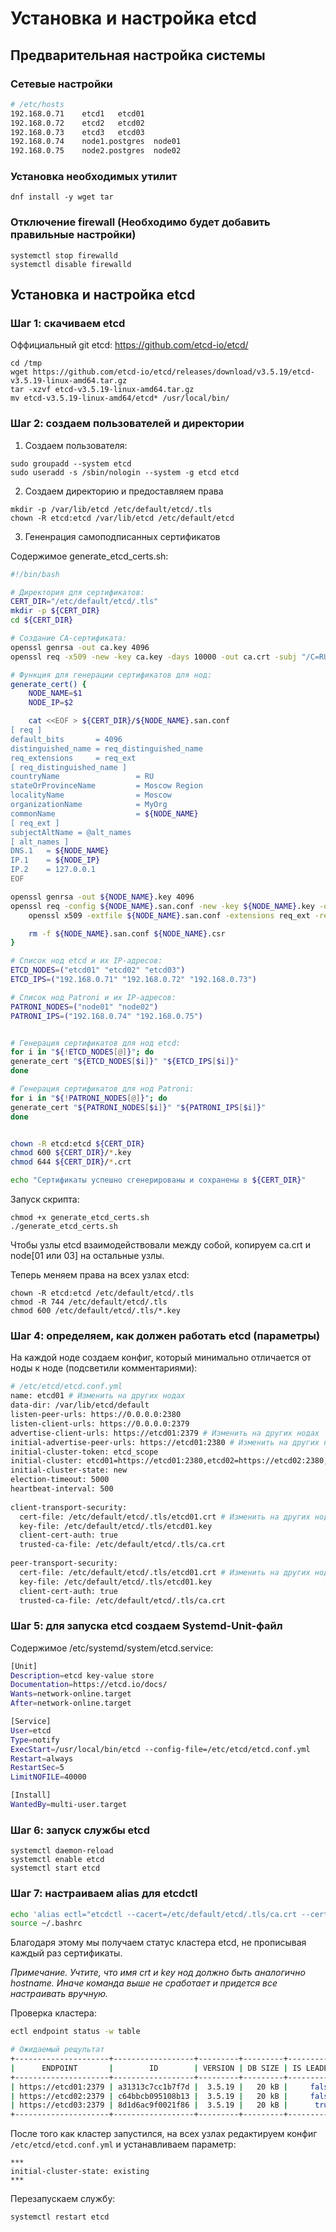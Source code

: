 # Установка и настройка etcd

## Предварительная настройка системы

### Сетевые настройки
```bash
# /etc/hosts
192.168.0.71    etcd1   etcd01
192.168.0.72    etcd2   etcd02
192.168.0.73    etcd3   etcd03
192.168.0.74    node1.postgres  node01
192.168.0.75    node2.postgres  node02
```

### Установка необходимых утилит
```
dnf install -y wget tar 
```

### Отключение firewall (Необходимо будет добавить правильные настройки)
```
systemctl stop firewalld
systemctl disable firewalld
```

## Установка и настройка etcd
### Шаг 1: скачиваем etcd
Оффициальный git etcd: https://github.com/etcd-io/etcd/

```
cd /tmp
wget https://github.com/etcd-io/etcd/releases/download/v3.5.19/etcd-v3.5.19-linux-amd64.tar.gz
tar -xzvf etcd-v3.5.19-linux-amd64.tar.gz
mv etcd-v3.5.19-linux-amd64/etcd* /usr/local/bin/
```

### Шаг 2: создаем пользователей и директории
1. Создаем пользователя:
```
sudo groupadd --system etcd
sudo useradd -s /sbin/nologin --system -g etcd etcd
```

2. Создаем  директорию и предоставляем права
```
mkdir -p /var/lib/etcd /etc/default/etcd/.tls
chown -R etcd:etcd /var/lib/etcd /etc/default/etcd
```

3. Гененрация самоподписанных сертификатов

Содержимое generate_etcd_certs.sh:
```bash
#!/bin/bash

# Директория для сертификатов:
CERT_DIR="/etc/default/etcd/.tls"
mkdir -p ${CERT_DIR}
cd ${CERT_DIR}

# Создание CA-сертификата:
openssl genrsa -out ca.key 4096
openssl req -x509 -new -key ca.key -days 10000 -out ca.crt -subj "/C=RU/ST=Moscow Region/L=Moscow/O=MyOrg/OU=MyUnit/CN=myorg.com"

# Функция для генерации сертификатов для нод:
generate_cert() {
    NODE_NAME=$1
    NODE_IP=$2

    cat <<EOF > ${CERT_DIR}/${NODE_NAME}.san.conf
[ req ]
default_bits       = 4096
distinguished_name = req_distinguished_name
req_extensions     = req_ext
[ req_distinguished_name ]
countryName                 = RU
stateOrProvinceName         = Moscow Region
localityName                = Moscow
organizationName            = MyOrg
commonName                  = ${NODE_NAME}
[ req_ext ]
subjectAltName = @alt_names
[ alt_names ]
DNS.1   = ${NODE_NAME}
IP.1    = ${NODE_IP}
IP.2    = 127.0.0.1
EOF

openssl genrsa -out ${NODE_NAME}.key 4096
openssl req -config ${NODE_NAME}.san.conf -new -key ${NODE_NAME}.key -out ${NODE_NAME}.csr -subj "/C=RU/ST=Moscow Region/L=Moscow/O=MyOrg/CN=${NODE_NAME}"
    openssl x509 -extfile ${NODE_NAME}.san.conf -extensions req_ext -req -in ${NODE_NAME}.csr -CA ca.crt -CAkey ca.key -CAcreateserial -out ${NODE_NAME}.crt -days 10000

    rm -f ${NODE_NAME}.san.conf ${NODE_NAME}.csr
}

# Список нод etcd и их IP-адресов:
ETCD_NODES=("etcd01" "etcd02" "etcd03")
ETCD_IPS=("192.168.0.71" "192.168.0.72" "192.168.0.73")

# Список нод Patroni и их IP-адресов:
PATRONI_NODES=("node01" "node02")
PATRONI_IPS=("192.168.0.74" "192.168.0.75")


# Генерация сертификатов для нод etcd:
for i in "${!ETCD_NODES[@]}"; do
generate_cert "${ETCD_NODES[$i]}" "${ETCD_IPS[$i]}"
done

# Генерация сертификатов для нод Patroni:
for i in "${!PATRONI_NODES[@]}"; do
generate_cert "${PATRONI_NODES[$i]}" "${PATRONI_IPS[$i]}"
done


chown -R etcd:etcd ${CERT_DIR}
chmod 600 ${CERT_DIR}/*.key
chmod 644 ${CERT_DIR}/*.crt

echo "Сертификаты успешно сгенерированы и сохранены в ${CERT_DIR}"

```

Запуск скрипта:
```
chmod +x generate_etcd_certs.sh
./generate_etcd_certs.sh
```

Чтобы узлы etcd взаимодействовали между собой, копируем ca.crt и node[01 или 03] на остальные узлы.

Теперь меняем права на всех узлах etcd:
```
chown -R etcd:etcd /etc/default/etcd/.tls
chmod -R 744 /etc/default/etcd/.tls
chmod 600 /etc/default/etcd/.tls/*.key
```

### Шаг 4: определяем, как должен работать etcd (параметры)
На каждой ноде создаем конфиг, который минимально отличается от ноды к ноде (подсветили комментариями):
```bash
# /etc/etcd/etcd.conf.yml
name: etcd01 # Изменить на других нодах
data-dir: /var/lib/etcd/default
listen-peer-urls: https://0.0.0.0:2380
listen-client-urls: https://0.0.0.0:2379
advertise-client-urls: https://etcd01:2379 # Изменить на других нодах
initial-advertise-peer-urls: https://etcd01:2380 # Изменить на других нодах
initial-cluster-token: etcd_scope
initial-cluster: etcd01=https://etcd01:2380,etcd02=https://etcd02:2380,etcd03=https://etcd03:2380
initial-cluster-state: new
election-timeout: 5000
heartbeat-interval: 500
 
client-transport-security:
  cert-file: /etc/default/etcd/.tls/etcd01.crt # Изменить на других нодах
  key-file: /etc/default/etcd/.tls/etcd01.key
  client-cert-auth: true
  trusted-ca-file: /etc/default/etcd/.tls/ca.crt
 
peer-transport-security:
  cert-file: /etc/default/etcd/.tls/etcd01.crt # Изменить на других нодах
  key-file: /etc/default/etcd/.tls/etcd01.key
  client-cert-auth: true
  trusted-ca-file: /etc/default/etcd/.tls/ca.crt
```

### Шаг 5: для запуска etcd cоздаем Systemd-Unit-файл

Содержимое /etc/systemd/system/etcd.service:
```bash
[Unit]
Description=etcd key-value store
Documentation=https://etcd.io/docs/
Wants=network-online.target
After=network-online.target

[Service]
User=etcd
Type=notify
ExecStart=/usr/local/bin/etcd --config-file=/etc/etcd/etcd.conf.yml
Restart=always
RestartSec=5
LimitNOFILE=40000

[Install]
WantedBy=multi-user.target

```

### Шаг 6: запуск службы etcd
```
systemctl daemon-reload
systemctl enable etcd
systemctl start etcd
```

### Шаг 7: настраиваем alias для etcdctl
```bash
echo 'alias ectl="etcdctl --cacert=/etc/default/etcd/.tls/ca.crt --cert=/etc/default/etcd/.tls/$(hostname).crt --key=/etc/default/etcd/.tls/$(hostname).key --endpoints=https://etcd01:2379,https://etcd02:2379,https://etcd03:2379"' >> ~/.bashrc
source ~/.bashrc
```

Благодаря этому мы получаем статус кластера etcd, не прописывая каждый раз сертификаты.

*Примечание. Учтите, что имя crt и key нод должно быть аналогично hostname. Иначе команда выше не сработает и придется все настраивать вручную.*

Проверка кластера:
```bash
ectl endpoint status -w table

# Ожидаемый рещультат
+---------------------+------------------+---------+---------+-----------+------------+-----------+------------+--------------------+--------+
|      ENDPOINT       |        ID        | VERSION | DB SIZE | IS LEADER | IS LEARNER | RAFT TERM | RAFT INDEX | RAFT APPLIED INDEX | ERRORS |
+---------------------+------------------+---------+---------+-----------+------------+-----------+------------+--------------------+--------+
| https://etcd01:2379 | a31313c7cc1b7f7d |  3.5.19 |   20 kB |     false |      false |         4 |         12 |                 12 |        |
| https://etcd02:2379 | c64bbcb095108b13 |  3.5.19 |   20 kB |     false |      false |         4 |         12 |                 12 |        |
| https://etcd03:2379 | 8d1d6ac9f0021f86 |  3.5.19 |   20 kB |      true |      false |         4 |         12 |                 12 |        |
+---------------------+------------------+---------+---------+-----------+------------+-----------+------------+--------------------+--------+

```

После того как кластер запустился, на всех узлах редактируем конфиг `/etc/etcd/etcd.conf.yml` и устанавливаем параметр:
```
***
initial-cluster-state: existing
***
```
Перезапускаем службу:
```
systemctl restart etcd
```